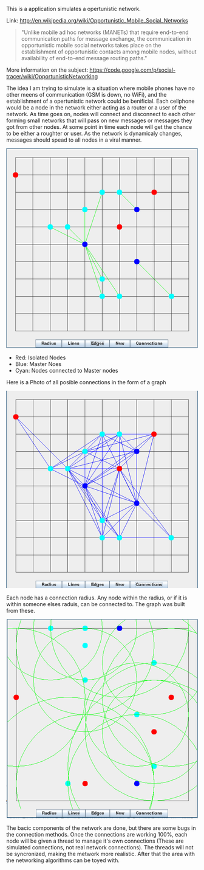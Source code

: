 This is a application simulates a opertunistic network.

Link: http://en.wikipedia.org/wiki/Opportunistic_Mobile_Social_Networks

<blockquote>
"Unlike mobile ad hoc networks (MANETs) that require end-to-end communication paths for message exchange, the communication in opportunistic mobile social networks takes place on the establishment of opportunistic contacts among mobile nodes, without availability of end-to-end message routing paths."
</blockquote>

More information on the subject: https://code.google.com/p/social-tracer/wiki/OpportunisticNetworking

The idea I am trying to simulate is a situation where mobile phones have no other meens of communication (GSM is down, no WiFi), and the establishment of a opertunistic network could be benificial. Each cellphone would be a node in the network either acting as a router or a user of the network. As time goes on, nodes will connect and disconnect to each other forming small networks that will pass on new messages or messages they got from other nodes. At some point in time each node will get the chance to be either a roughter or user. As the network is dynamicaly changes, messages should spead to all nodes in a viral manner.

![alt tag](images/screen1.png)
- Red: 		Isolated Nodes
- Blue: 	Master Noes
- Cyan:		Nodes connected to Master nodes

Here is a Photo of all posible connections in the form of a graph

![alt tag](images/screen2.png)

Each node has a connection radius. Any node within the radius, or if it is within someone elses raduis, can be connected to. The graph was built from these.

![alt tag](images/screen3.png)

The bacic components of the network are done, but there are some bugs in the connection methods. Once the connections are working 100%, each node will be given a thread to manage it's own connections (These are simulated connections, not real network connections). The threads will not be syncronized, making the metwork more realistic. After that the area with the networking algorithms can be toyed with.
